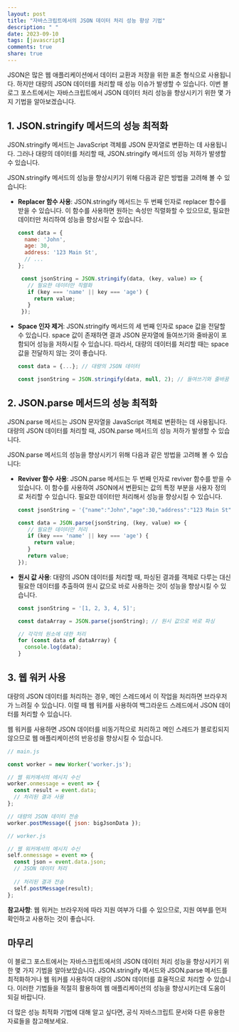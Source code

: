 ```yaml
---
layout: post
title: "자바스크립트에서의 JSON 데이터 처리 성능 향상 기법"
description: " "
date: 2023-09-10
tags: [javascript]
comments: true
share: true
---
```


JSON은 많은 웹 애플리케이션에서 데이터 교환과 저장을 위한 표준 형식으로 사용됩니다. 하지만 대량의 JSON 데이터를 처리할 때 성능 이슈가 발생할 수 있습니다. 이번 블로그 포스트에서는 자바스크립트에서 JSON 데이터 처리 성능을 향상시키기 위한 몇 가지 기법을 알아보겠습니다.

## 1. JSON.stringify 메서드의 성능 최적화

JSON.stringify 메서드는 JavaScript 객체를 JSON 문자열로 변환하는 데 사용됩니다. 그러나 대량의 데이터를 처리할 때, JSON.stringify 메서드의 성능 저하가 발생할 수 있습니다.

JSON.stringify 메서드의 성능을 향상시키기 위해 다음과 같은 방법을 고려해 볼 수 있습니다:

- __Replacer 함수 사용__: JSON.stringify 메서드는 두 번째 인자로 replacer 함수를 받을 수 있습니다. 이 함수를 사용하면 원하는 속성만 직렬화할 수 있으므로, 필요한 데이터만 처리하여 성능을 향상시킬 수 있습니다.

   ```javascript
   const data = {
     name: 'John',
     age: 30,
     address: '123 Main St',
     // ...
   };

    const jsonString = JSON.stringify(data, (key, value) => {
      // 필요한 데이터만 직렬화
      if (key === 'name' || key === 'age') {
        return value;
      }
    });
   ```

- __Space 인자 제거__: JSON.stringify 메서드의 세 번째 인자로 space 값을 전달할 수 있습니다. space 값이 존재하면 결과 JSON 문자열에 들여쓰기와 줄바꿈이 포함되어 성능을 저하시킬 수 있습니다. 따라서, 대량의 데이터를 처리할 때는 space 값을 전달하지 않는 것이 좋습니다.

   ```javascript
   const data = {...}; // 대량의 JSON 데이터

   const jsonString = JSON.stringify(data, null, 2); // 들여쓰기와 줄바꿈 제거
   ```

## 2. JSON.parse 메서드의 성능 최적화

JSON.parse 메서드는 JSON 문자열을 JavaScript 객체로 변환하는 데 사용됩니다. 대량의 JSON 데이터를 처리할 때, JSON.parse 메서드의 성능 저하가 발생할 수 있습니다.

JSON.parse 메서드의 성능을 향상시키기 위해 다음과 같은 방법을 고려해 볼 수 있습니다:

- __Reviver 함수 사용__: JSON.parse 메서드는 두 번째 인자로 reviver 함수를 받을 수 있습니다. 이 함수를 사용하여 JSON에서 변환되는 값의 특정 부분을 사용자 정의로 처리할 수 있습니다. 필요한 데이터만 처리해서 성능을 향상시킬 수 있습니다.

   ```javascript
   const jsonString = '{"name":"John","age":30,"address":"123 Main St"}';
   
   const data = JSON.parse(jsonString, (key, value) => {
      // 필요한 데이터만 처리
      if (key === 'name' || key === 'age') {
        return value;
      }
      return value;
  });

- __원시 값 사용__: 대량의 JSON 데이터를 처리할 때, 파싱된 결과를 객체로 다루는 대신 필요한 데이터를 추출하여 원시 값으로 바로 사용하는 것이 성능을 향상시킬 수 있습니다.

   ```javascript
   const jsonString = '[1, 2, 3, 4, 5]';

   const dataArray = JSON.parse(jsonString); // 원시 값으로 바로 파싱

   // 각각의 원소에 대한 처리
   for (const data of dataArray) {
     console.log(data);
   }
   ```

## 3. 웹 워커 사용

대량의 JSON 데이터를 처리하는 경우, 메인 스레드에서 이 작업을 처리하면 브라우저가 느려질 수 있습니다. 이럴 때 웹 워커를 사용하여 백그라운드 스레드에서 JSON 데이터를 처리할 수 있습니다.

웹 워커를 사용하면 JSON 데이터를 비동기적으로 처리하고 메인 스레드가 블로킹되지 않으므로 웹 애플리케이션의 반응성을 향상시킬 수 있습니다.

```javascript
// main.js

const worker = new Worker('worker.js');

// 웹 워커에서의 메시지 수신
worker.onmessage = event => {
  const result = event.data;
  // 처리된 결과 사용
};

// 대량의 JSON 데이터 전송
worker.postMessage({ json: bigJsonData });
```

```javascript
// worker.js

// 웹 워커에서의 메시지 수신
self.onmessage = event => {
  const json = event.data.json;
  // JSON 데이터 처리
  
  // 처리된 결과 전송
  self.postMessage(result);
};
```

__참고사항__: 웹 워커는 브라우저에 따라 지원 여부가 다를 수 있으므로, 지원 여부를 먼저 확인하고 사용하는 것이 좋습니다.

## 마무리

이 블로그 포스트에서는 자바스크립트에서의 JSON 데이터 처리 성능을 향상시키기 위한 몇 가지 기법을 알아보았습니다. JSON.stringify 메서드와 JSON.parse 메서드를 최적화하거나 웹 워커를 사용하여 대량의 JSON 데이터를 효율적으로 처리할 수 있습니다. 이러한 기법들을 적절히 활용하여 웹 애플리케이션의 성능을 향상시키는데 도움이 되길 바랍니다.

더 많은 성능 최적화 기법에 대해 알고 싶다면, 공식 자바스크립트 문서와 다른 유용한 자료들을 참고해보세요.